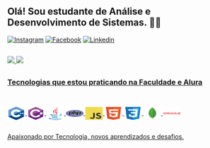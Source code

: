 ## Olá! Sou estudante de Análise e Desenvolvimento de Sistemas. 🧑‍💻

[![Instagram](https://img.shields.io/badge/Instagram-E4405F?style=for-the-badge&logo=instagram&logoColor=white)](https://www.instagram.com/luizeduardo_fr/)
[![Facebook](https://img.shields.io/badge/Facebook-1877F2?style=for-the-badge&logo=facebook&logoColor=white)](https://www.facebook.com/du.francodarocha/)
[![Linkedin](https://img.shields.io/badge/LinkedIn-0077B5?style=for-the-badge&logo=linkedin&logoColor=white)](https://www.linkedin.com/in/luizeduardofr)
## 

<div>
  <a href="https://github.com/luizeduardofr">
    <img height="180em" src="https://github-readme-stats.vercel.app/api?username=luizeduardofr&show_icons=true&theme=dracula&include_all_comits=true&count_private=true"/>
    <img height="180em" src="https://github-readme-stats.vercel.app/api/top-langs/?username=luizeduardofr&layout=compact&langs_count=16&theme=dracula"/>
</div>
    
##

### Tecnologias que estou praticando na Faculdade e Alura
##

<div style="display: inline_block"><br>
  <img align="center" alt="Du-C++" height="30" width="40" src="https://raw.githubusercontent.com/devicons/devicon/master/icons/cplusplus/cplusplus-original.svg">
  <img align="center" alt="Du-C#" height="30" width="40" src="https://raw.githubusercontent.com/devicons/devicon/master/icons/csharp/csharp-original.svg">
  <img align="center" alt="Du-Java" height="30" width="40" src="https://raw.githubusercontent.com/devicons/devicon/master/icons/java/java-original.svg">
  <img align="center" alt="Du-PHP" height="30" width="40" src="https://raw.githubusercontent.com/devicons/devicon/master/icons/php/php-original.svg">
  <img align="center" alt="Du-JS" height="30" width="40" src="https://raw.githubusercontent.com/devicons/devicon/master/icons/javascript/javascript-original.svg">
  <img align="center" alt="Du-HTML" height="30" width="40" src="https://raw.githubusercontent.com/devicons/devicon/master/icons/html5/html5-original.svg">
  <img align="center" alt="Du-CSS" height="30" width="40" src="https://raw.githubusercontent.com/devicons/devicon/master/icons/css3/css3-original.svg">
  <img align="center" alt="Du-Mongo" height="30" width="40" src="https://raw.githubusercontent.com/devicons/devicon/master/icons/mongodb/mongodb-original.svg">
  <img align="center" alt="Du-Oracle" height="30" width="40" src="https://raw.githubusercontent.com/devicons/devicon/master/icons/oracle/oracle-original.svg">
</div>

##

Apaixonado por Tecnologia, novos aprendizados e desafios.

## 
